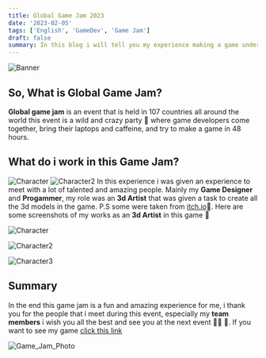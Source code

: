 ```yaml
---
title: Global Game Jam 2023
date: '2023-02-05'
tags: ['English', 'GameDev', 'Game Jam']
draft: false
summary: In this blog i will tell you my experience making a game under 48 hours during global game jam 2023
---
```


![Banner](/static/images/Sponsor-Landscape.png)

## So, What is Global Game Jam?

**Global game jam** is an event that is held in 107 countries all around the world this event is a wild and crazy party 🎉 where game developers come together, bring their laptops and caffeine, and try to make a game in 48 hours.

## What do i work in this Game Jam?

![Character](/static/images/Monster_1.png 'monster_1') 
![Character2](/static/images/Monster_1_Colored.png 'monster_2')
In this experience i was given an experience to meet with a lot of talented and amazing people. Mainly my **Game Designer** and **Progammer**, my role was an **3d Artist** that was given a task to create all the 3d models in the game. P.S some were taken from [itch.io](https://itch.io/)🤣. Here are some screenshots of my works as an **3d Artist** in this game 🙌

![Character](/static/images/Monster_1_Mesh.png 'monster_1')

![Character2](/static/images/Monster_1.png 'monster_1_mesh')

![Character3](/static/images/NPC_1.png 'npc_1')

## Summary

In the end this game jam is a fun and amazing experience for me, i thank you for the people that i meet during this event, especially my **team members** i wish you all the best and see you at the next event 🙋‍♂️ 🎉. If you want to see my game [click this link](https://globalgamejam.org/2023/games/akar-liar-5)

![Game_Jam_Photo](/static/images/Game_Jam_photo.jpg 'Game_Jam')

